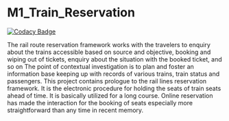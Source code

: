 # M1_Train_Reservation 

[![Codacy Badge](https://api.codacy.com/project/badge/Grade/04fe5798ca034e7bab0cdffba08bdefb)](https://app.codacy.com/gh/MeghaKatigar/M1_Train_Reservation-?utm_source=github.com&utm_medium=referral&utm_content=MeghaKatigar/M1_Train_Reservation-&utm_campaign=Badge_Grade_Settings)

 
The rail route reservation framework works with the travelers to enquiry about the trains accessible based on source and objective, booking and wiping out of tickets, enquiry about the situation with the booked ticket, and so on The point of contextual investigation is to plan and foster an information base keeping up with records of various trains, train status and passengers. This project contains prologue to the rail lines reservation framework. It is the electronic procedure for holding the seats of train seats ahead of time. It is basically utilized for a long course. Online reservation has made the interaction for the booking of seats especially more straightforward than any time in recent memory.
